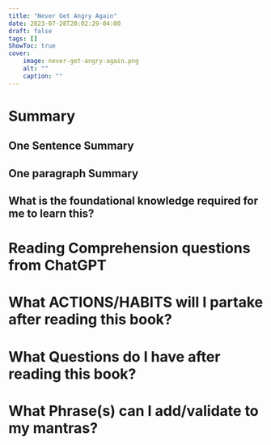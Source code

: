 ```yaml
---
title: "Never Get Angry Again"
date: 2023-07-28T20:02:29-04:00
draft: false
tags: []
ShowToc: true
cover:
    image: never-get-angry-again.png
    alt: ""
    caption: ""
---
```


# Summary

## One Sentence Summary

## One paragraph Summary

## What is the foundational knowledge required for me to learn this?

# Reading Comprehension questions from ChatGPT

# What ACTIONS/HABITS will I partake after reading this book?

# What Questions do I have after reading this book?

# What Phrase(s) can I add/validate to my mantras?


